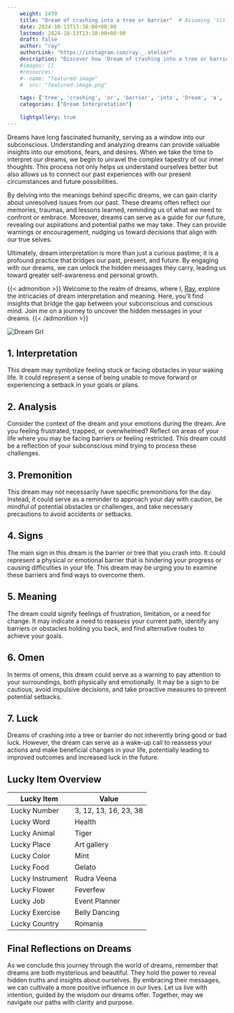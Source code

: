 ```yaml
---
    weight: 1439
    title: "Dream of crashing into a tree or barrier"  # Assuming 'title' column exists
    date: 2024-10-13T13:38:00+08:00
    lastmod: 2024-10-13T13:38:00+08:00
    draft: false
    author: "ray"
    authorLink: "https://instagram.com/ray._.atelier"
    description: "Discover how 'Dream of crashing into a tree or barrier' can interpret your future and uncover its significant meanings in your life."
    #images: []
    #resources:
    #- name: "featured-image"
    #  src: "featured-image.png"
    
    tags: ['tree', 'crashing', 'or', 'barrier', 'into', 'Dream', 'a', 'of']
    categories: ["Dream Interpretation"]
    
    lightgallery: true
---
```

    
Dreams have long fascinated humanity, serving as a window into our subconscious. Understanding and analyzing dreams can provide valuable insights into our emotions, fears, and desires. When we take the time to interpret our dreams, we begin to unravel the complex tapestry of our inner thoughts. This process not only helps us understand ourselves better but also allows us to connect our past experiences with our present circumstances and future possibilities.

By delving into the meanings behind specific dreams, we can gain clarity about unresolved issues from our past. These dreams often reflect our memories, traumas, and lessons learned, reminding us of what we need to confront or embrace. Moreover, dreams can serve as a guide for our future, revealing our aspirations and potential paths we may take. They can provide warnings or encouragement, nudging us toward decisions that align with our true selves.

Ultimately, dream interpretation is more than just a curious pastime; it is a profound practice that bridges our past, present, and future. By engaging with our dreams, we can unlock the hidden messages they carry, leading us toward greater self-awareness and personal growth.

{{< admonition >}}
Welcome to the realm of dreams, where I, [Ray](https://instagram.com/ray._.atelier), explore the intricacies of dream interpretation and meaning. Here, you’ll find insights that bridge the gap between your subconscious and conscious mind. Join me on a journey to uncover the hidden messages in your dreams.
{{< /admonition >}}

![Dream Grl](https://cdn.pixabay.com/photo/2017/11/02/03/35/gothic-2910057_1280.jpg "Dream Grl")

## 1. Interpretation
 This dream may symbolize feeling stuck or facing obstacles in your waking life. It could represent a sense of being unable to move forward or experiencing a setback in your goals or plans.

## 2. Analysis
 Consider the context of the dream and your emotions during the dream. Are you feeling frustrated, trapped, or overwhelmed? Reflect on areas of your life where you may be facing barriers or feeling restricted. This dream could be a reflection of your subconscious mind trying to process these challenges.

## 3. Premonition
 This dream may not necessarily have specific premonitions for the day. Instead, it could serve as a reminder to approach your day with caution, be mindful of potential obstacles or challenges, and take necessary precautions to avoid accidents or setbacks.

## 4. Signs
 The main sign in this dream is the barrier or tree that you crash into. It could represent a physical or emotional barrier that is hindering your progress or causing difficulties in your life. This dream may be urging you to examine these barriers and find ways to overcome them.

## 5. Meaning
 The dream could signify feelings of frustration, limitation, or a need for change. It may indicate a need to reassess your current path, identify any barriers or obstacles holding you back, and find alternative routes to achieve your goals.

## 6. Omen
 In terms of omens, this dream could serve as a warning to pay attention to your surroundings, both physically and emotionally. It may be a sign to be cautious, avoid impulsive decisions, and take proactive measures to prevent potential setbacks.

## 7. Luck
 Dreams of crashing into a tree or barrier do not inherently bring good or bad luck. However, the dream can serve as a wake-up call to reassess your actions and make beneficial changes in your life, potentially leading to improved outcomes and increased luck in the future.

## Lucky Item Overview
| Lucky Item          | Value              |
|---------------|--------------------|
| Lucky Number        | 3, 12, 13, 16, 23, 38  |
| Lucky Word          | Health |
| Lucky Animal        | Tiger |
| Lucky Place         | Art gallery     |
| Lucky Color         | Mint     |
| Lucky Food          | Gelato      |
| Lucky Instrument    | Rudra Veena |
| Lucky Flower        | Feverfew    |
| Lucky Job           | Event Planner       |
| Lucky Exercise      | Belly Dancing  |
| Lucky Country       | Romania    |


##  Final Reflections on Dreams

As we conclude this journey through the world of dreams, remember that dreams are both mysterious and beautiful. They hold the power to reveal hidden truths and insights about ourselves. By embracing their messages, we can cultivate a more positive influence in our lives. Let us live with intention, guided by the wisdom our dreams offer. Together, may we navigate our paths with clarity and purpose.
